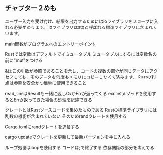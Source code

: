 ## チャプター２めも

ユーザー入力を受け付け、結果を出力するためにはioライブラリをスコープに入れる必要があります。
ioライブラリはstdと呼ばれる標準ライブラリに含まれています。

main関数がプログラムへのエントリーポイント

Rustでは変数はデフォルトでイミュータブル
ミュータブルにするには変数名の前に"mut"をつける

&はこの引数が参照であることを示し、コードの複数の部分が同じデータにアクセスしても、そのデータを何度もメモリにコピーしなくて済みます。
Rustの利点は参照を安全かつ簡単に使用できること

read_lineはResultも一緒に返しOkかErrが返ってくる
excpetメソッドを使用するとErrが返ってきた場合の処理を記述できる

クレートとはRustソースコードを集めたものである
Rustの標準ライブラリには乱数の機能が含まれていない
そのためrandクレートを使用する

Cargo.tomlにrandクレートを追加する

cargo updateでクレートを更新して最新バージョンを手に入れる

ループ処理はloopを使用する
コードは;で終了する
依存関係の部分を考えてる